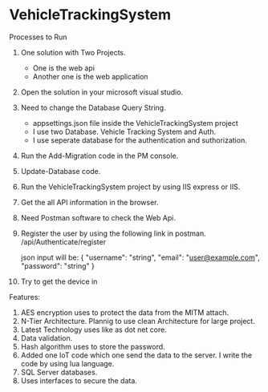 # VehicleTrackingSystem

Processes to Run
1. One solution with Two Projects.
   - One is the web api
   - Another one is the web application
2. Open the solution in your microsoft visual studio.
3. Need to change the Database Query String.
   - appsettings.json file inside the VehicleTrackingSystem project
   - I use two Database. Vehicle Tracking System and Auth.
   - I use seperate database for the authentication and suthorization.
 4. Run the Add-Migration code in the PM console.
 5. Update-Database code.
 6. Run the VehicleTrackingSystem project by using IIS express or IIS.
 7. Get the all API information in the browser. 
 8. Need Postman software to check the Web Api. 
 9. Register the user by using the following link in postman.
     /api/Authenticate/register
     
     json input will be: 
       {
        "username": "string",
        "email": "user@example.com",
        "password": "string"
      }
 10. Try to get the device in     
 
 
 Features:
 1. AES encryption uses to protect the data from the MITM attach.
 2. N-Tier Architecture. Plannig to use clean Architecture for large project.
 3. Latest Technology uses like as dot net core.
 4. Data validation.
 5. Hash algorithm uses to store the password.
 6. Added one IoT code which one send the data to the server. I write the code by using lua language.
 7. SQL Server databases.
 8. Uses interfaces to secure the data.
